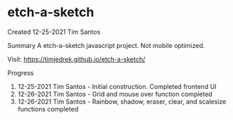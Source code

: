 # etch-a-sketch
Created 12-25-2021
Tim Santos

Summary
A etch-a-sketch javascript project. Not mobile optimized.

Visit: https://timjedrek.github.io/etch-a-sketch/

Progress
1. 12-25-2021 Tim Santos - Initial construction.  Completed frontend UI
2. 12-26-2021 Tim Santos - Grid and mouse over function completed
3. 12-26-2021 Tim Santos - Rainbow, shadow, eraser, clear, and scalesize functions completed
